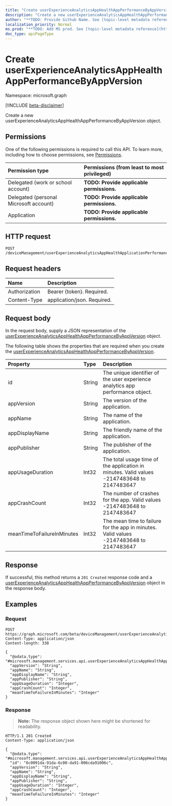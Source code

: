```yaml
---
title: "Create userExperienceAnalyticsAppHealthAppPerformanceByAppVersion"
description: "Create a new userExperienceAnalyticsAppHealthAppPerformanceByAppVersion object."
author: "**TODO: Provide Github Name. See [topic-level metadata reference](https://msgo.azurewebsites.net/add/document/guidelines/metadata.html#topic-level-metadata)**"
localization_priority: Normal
ms.prod: "**TODO: Add MS prod. See [topic-level metadata reference](https://msgo.azurewebsites.net/add/document/guidelines/metadata.html#topic-level-metadata)**"
doc_type: apiPageType
---
```


# Create userExperienceAnalyticsAppHealthAppPerformanceByAppVersion
Namespace: microsoft.graph

[!INCLUDE [beta-disclaimer](../../includes/beta-disclaimer.md)]

Create a new userExperienceAnalyticsAppHealthAppPerformanceByAppVersion object.

## Permissions
One of the following permissions is required to call this API. To learn more, including how to choose permissions, see [Permissions](/graph/permissions-reference).

|Permission type|Permissions (from least to most privileged)|
|:---|:---|
|Delegated (work or school account)|**TODO: Provide applicable permissions.**|
|Delegated (personal Microsoft account)|**TODO: Provide applicable permissions.**|
|Application|**TODO: Provide applicable permissions.**|

## HTTP request

<!-- {
  "blockType": "ignored"
}
-->
``` http
POST /deviceManagement/userExperienceAnalyticsAppHealthApplicationPerformanceByAppVersion
```

## Request headers
|Name|Description|
|:---|:---|
|Authorization|Bearer {token}. Required.|
|Content-Type|application/json. Required.|

## Request body
In the request body, supply a JSON representation of the [userExperienceAnalyticsAppHealthAppPerformanceByAppVersion](../resources/userexperienceanalyticsapphealthappperformancebyappversion.md) object.

The following table shows the properties that are required when you create the [userExperienceAnalyticsAppHealthAppPerformanceByAppVersion](../resources/userexperienceanalyticsapphealthappperformancebyappversion.md).

|Property|Type|Description|
|:---|:---|:---|
|id|String|The unique identifier of the user experience analytics app performance object.|
|appVersion|String|The version of the application.|
|appName|String|The name of the application.|
|appDisplayName|String|The friendly name of the application.|
|appPublisher|String|The publisher of the application.|
|appUsageDuration|Int32|The total usage time of the application in minutes. Valid values -2147483648 to 2147483647|
|appCrashCount|Int32|The number of crashes for the app. Valid values -2147483648 to 2147483647|
|meanTimeToFailureInMinutes|Int32|The mean time to failure for the app in minutes. Valid values -2147483648 to 2147483647|



## Response

If successful, this method returns a `201 Created` response code and a [userExperienceAnalyticsAppHealthAppPerformanceByAppVersion](../resources/userexperienceanalyticsapphealthappperformancebyappversion.md) object in the response body.

## Examples

### Request
<!-- {
  "blockType": "request",
  "name": "create_userexperienceanalyticsapphealthappperformancebyappversion_from_"
}
-->
``` http
POST https://graph.microsoft.com/beta/deviceManagement/userExperienceAnalyticsAppHealthApplicationPerformanceByAppVersion
Content-Type: application/json
Content-length: 338

{
  "@odata.type": "#microsoft.management.services.api.userExperienceAnalyticsAppHealthAppPerformanceByAppVersion",
  "appVersion": "String",
  "appName": "String",
  "appDisplayName": "String",
  "appPublisher": "String",
  "appUsageDuration": "Integer",
  "appCrashCount": "Integer",
  "meanTimeToFailureInMinutes": "Integer"
}
```


### Response
>**Note:** The response object shown here might be shortened for readability.
<!-- {
  "blockType": "response",
  "truncated": true,
  "@odata.type": "microsoft.management.services.api.userExperienceAnalyticsAppHealthAppPerformanceByAppVersion"
}
-->
``` http
HTTP/1.1 201 Created
Content-Type: application/json

{
  "@odata.type": "#microsoft.management.services.api.userExperienceAnalyticsAppHealthAppPerformanceByAppVersion",
  "id": "6c0091da-91da-6c00-da91-006cda91006c",
  "appVersion": "String",
  "appName": "String",
  "appDisplayName": "String",
  "appPublisher": "String",
  "appUsageDuration": "Integer",
  "appCrashCount": "Integer",
  "meanTimeToFailureInMinutes": "Integer"
}
```

